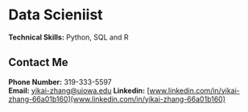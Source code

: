 # Data Scieniist

**Technical Skills:** Python, SQL and R   


## Contact Me 
**Phone Number:** 319-333-5597   
**Email:** yikai-zhang@uiowa.edu 
**Linkedin:** [www.linkedin.com/in/yikai-zhang-66a01b160](www.linkedin.com/in/yikai-zhang-66a01b160)  

